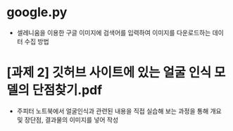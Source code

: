 
# google.py
- 셀레니움을 이용한 구글 이미지에 검색어를 입력하여 이미지를 다운로드하는 데이터 수집 방법
# [과제 2] 깃허브 사이트에 있는 얼굴 인식 모델의 단점찾기.pdf
- 주피터 노트북에서 얼굴인식과 관련된 내용을 직접 실습해 보는 과정을 통해 개요 및 장단점, 결과물의 이미지를 넣어 작성
